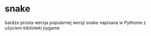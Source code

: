 # snake
bardzo prosta wersja popularnej wersji snake napisana w Pythonie z użyciem biblioteki pygame
